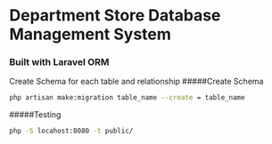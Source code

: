 # Department Store Database Management System

### Built with Laravel ORM


Create Schema for each table and relationship
#####Create Schema
``` bash
php artisan make:migration table_name --create = table_name
```
#####Testing
```bash
php -S locahost:8080 -t public/
```



